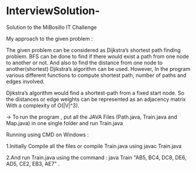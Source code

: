 # InterviewSolution-
Solution to the MiBosillo IT Challenge 

My approach to the given problem : 

The given problem can be considered as Dijkstra’s shortest path finding problem. 
BFS can be done to find if there would exist a path from one node to another or not. 
And also to find the distance from one node to another(shortest) Djikstra’s algorithm can be used. 
However, In the program various different functions to compute shortest path, number of paths and edges involved. 

Djikstra’s algorithm would find a shortest-path from a fixed start node. 
So the distances or edge weights can be represented as an adjacency matrix 
With a complexity of O(|V|^3).

-> To run the program , put all the JAVA Files (Path.java, Train.java and Map.java) in one single folder and run Train.java

Running using CMD on Windows :

1.Initially Compile all the files or compile Train.java using javac Train.java 


2.And run Train.java using the command :  java Train "AB5, BC4, DC8, DE6, AD5, CE2, EB3, AE7" . 

      
